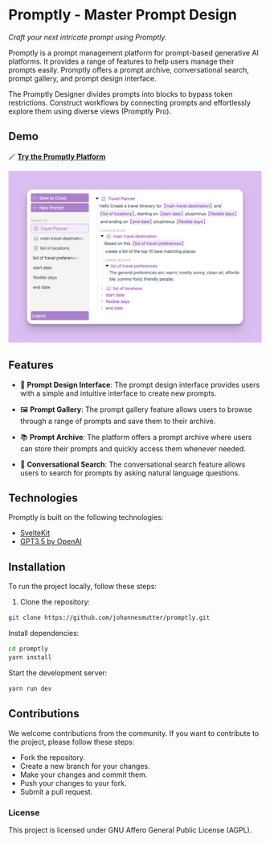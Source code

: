 # Promptly - Master Prompt Design

*Craft your next intricate prompt using Promptly.*

Promptly is a prompt management platform for prompt-based generative AI platforms. It provides a range of features to help users manage their prompts easily. Promptly offers a prompt archive, conversational search, prompt gallery, and prompt design interface. 

The Promptly Designer divides prompts into blocks to bypass token restrictions. Construct workflows by connecting prompts and effortlessly explore them using diverse views (Promptly Pro).

## Demo
🪄 **[Try the Promptly Platform](https://www.heypromptly.com/)**

[![Screenshot of Prompty Platform](./preview.png)](https://www.heypromptly.com/)

## Features

- 🎨 **Prompt Design Interface**: The prompt design interface provides users with a simple and intuitive interface to create new prompts.

- 🖼️ **Prompt Gallery**: The prompt gallery feature allows users to browse through a range of prompts and save them to their archive.

- 📚 **Prompt Archive**: The platform offers a prompt archive where users can store their prompts and quickly access them whenever needed.

- 🔎 **Conversational Search**: The conversational search feature allows users to search for prompts by asking natural language questions.

## Technologies

Promptly is built on the following technologies:

- [SvelteKit](https://kit.svelte.dev/)
- [GPT3.5 by OpenAI](https://openai.com/)

## Installation

To run the project locally, follow these steps:

1. Clone the repository:

```bash
git clone https://github.com/johannesmutter/promptly.git
```

Install dependencies:
```bash
cd promptly
yarn install
```

Start the development server:
```bash
yarn run dev
```

## Contributions
We welcome contributions from the community. If you want to contribute to the project, please follow these steps:

- Fork the repository.
- Create a new branch for your changes.
- Make your changes and commit them.
- Push your changes to your fork.
- Submit a pull request.

### License
This project is licensed under GNU Affero General Public License (AGPL).